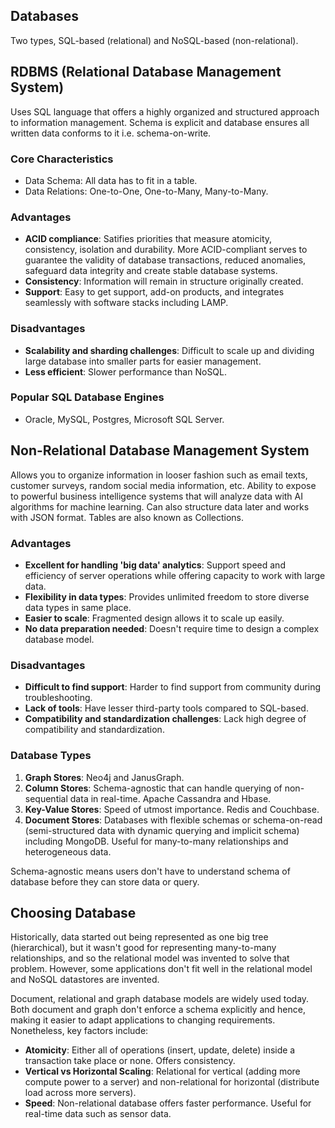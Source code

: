 ## Databases

Two types, SQL-based (relational) and NoSQL-based (non-relational).

## RDBMS (Relational Database Management System)

Uses SQL language that offers a highly organized and structured approach to information management. Schema is explicit and database ensures all written data conforms to it i.e. schema-on-write.

### Core Characteristics

- Data Schema: All data has to fit in a table.
- Data Relations: One-to-One, One-to-Many, Many-to-Many.

### Advantages

- **ACID compliance**: Satifies priorities that measure atomicity, consistency, isolation and durability. More ACID-compliant serves to guarantee the validity of database transactions, reduced anomalies, safeguard data integrity and create stable database systems.
- **Consistency**: Information will remain in structure originally created.
- **Support**: Easy to get support, add-on products, and integrates seamlessly with software stacks including LAMP.

### Disadvantages

- **Scalability and sharding challenges**: Difficult to scale up and dividing large database into smaller parts for easier management.
- **Less efficient**: Slower performance than NoSQL.

### Popular SQL Database Engines

- Oracle, MySQL, Postgres, Microsoft SQL Server.

## Non-Relational Database Management System

Allows you to organize information in looser fashion such as email texts, customer surveys, random social media information, etc. Ability to expose to powerful business intelligence systems that will analyze data with AI algorithms for machine learning. Can also structure data later and works with JSON format. Tables are also known as Collections.

### Advantages

- **Excellent for handling 'big data' analytics**: Support speed and efficiency of server operations while offering capacity to work with large data.
- **Flexibility in data types**: Provides unlimited freedom to store diverse data types in same place.
- **Easier to scale**: Fragmented design allows it to scale up easily.
- **No data preparation needed**: Doesn't require time to design a complex database model.

### Disadvantages

- **Difficult to find support**: Harder to find support from community during troubleshooting.
- **Lack of tools**: Have lesser third-party tools compared to SQL-based.
- **Compatibility and standardization challenges**: Lack high degree of compatibility and standardization.

### Database Types

1. **Graph Stores**: Neo4j and JanusGraph.
2. **Column Stores**: Schema-agnostic that can handle querying of non-sequential data in real-time. Apache Cassandra and Hbase.
3. **Key-Value Stores**: Speed of utmost importance. Redis and Couchbase.
4. **Document Stores**: Databases with flexible schemas or schema-on-read (semi-structured data with dynamic querying and implicit schema) including MongoDB. Useful for many-to-many relationships and heterogeneous data.

Schema-agnostic means users don't have to understand schema of database before they can store data or query.

## Choosing Database

Historically, data started out being represented as one big tree (hierarchical), but it wasn't good for representing many-to-many relationships, and so the relational model was invented to solve that problem. However, some applications don't fit well in the relational model and NoSQL datastores are invented.

Document, relational and graph database models are widely used today. Both document and graph don't enforce a schema explicitly and hence, making it easier to adapt applications to changing requirements. Nonetheless, key factors include:

- **Atomicity**: Either all of operations (insert, update, delete) inside a transaction take place or none. Offers consistency.
- **Vertical vs Horizontal Scaling**: Relational for vertical (adding more compute power to a server) and non-relational for horizontal (distribute load across more servers).
- **Speed**: Non-relational database offers faster performance. Useful for real-time data such as sensor data.
